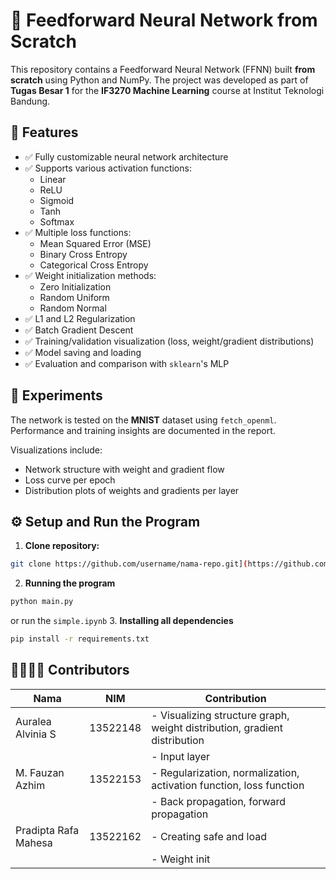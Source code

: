 # 🧠 Feedforward Neural Network from Scratch

This repository contains a Feedforward Neural Network (FFNN) built **from scratch** using Python and NumPy. The project was developed as part of **Tugas Besar 1** for the **IF3270 Machine Learning** course at Institut Teknologi Bandung.

## 📌 Features

- ✅ Fully customizable neural network architecture
- ✅ Supports various activation functions:
  - Linear
  - ReLU
  - Sigmoid
  - Tanh
  - Softmax
- ✅ Multiple loss functions:
  - Mean Squared Error (MSE)
  - Binary Cross Entropy
  - Categorical Cross Entropy
- ✅ Weight initialization methods:
  - Zero Initialization
  - Random Uniform
  - Random Normal
- ✅ L1 and L2 Regularization
- ✅ Batch Gradient Descent
- ✅ Training/validation visualization (loss, weight/gradient distributions)
- ✅ Model saving and loading
- ✅ Evaluation and comparison with `sklearn`'s MLP

## 🧪 Experiments

The network is tested on the **MNIST** dataset using `fetch_openml`. Performance and training insights are documented in the report.

Visualizations include:
- Network structure with weight and gradient flow
- Loss curve per epoch
- Distribution plots of weights and gradients per layer


## ⚙️ Setup and Run the Program

1. **Clone repository:**
```bash
git clone https://github.com/username/nama-repo.git](https://github.com/fauzanazz/Tubess-1-IF3270-PembelajaranMesin.git 
```
2. **Running the program**
```bash
python main.py
```
or run the ```simple.ipynb``` 
3. **Installing all dependencies**
```bash
pip install -r requirements.txt
```

## 👨‍👩‍👧‍👦 Contributors
| Nama                   | NIM         | Contribution                                                                   |
|------------------------|-------------|--------------------------------------------------------------------------------|
| Auralea Alvinia S      | 13522148    | - Visualizing structure graph, weight distribution, gradient distribution      | 
|                        |             | - Input layer                                                                  |
| M. Fauzan Azhim        | 13522153    | - Regularization, normalization, activation function, loss function            |
|                        |             | - Back propagation, forward propagation                                        |
| Pradipta Rafa Mahesa   | 13522162    | - Creating safe and load                                                       |
|                        |             | - Weight init                                                                  |
